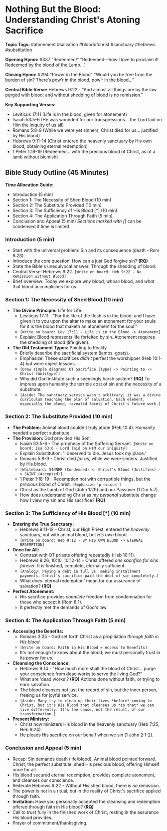 # Nothing But the Blood: Understanding Christ's Atoning Sacrifice

**Topic Tags:** #atonement #salvation #bloodofchrist #sanctuary #hebrews
#substitution

**Opening Hymn:** #337 "Redeemed!" "Redeemed—how I love to proclaim it! Redeemed
by the blood of the Lamb..."

**Closing Hymn:** #294 "Power in the Blood" "Would you be free from the burden
of sin? There’s pow’r in the blood, pow’r in the blood..."

**Central Bible Verse:** Hebrews 9:22 - "And almost all things are by the law
purged with blood; and without shedding of blood is no remission."

**Key Supporting Verses:**

- Leviticus 17:11 (Life is in the blood, given for atonement)
- Isaiah 53:5-6 (He was wounded for our transgressions... the Lord laid on Him
  the iniquity of us all)
- Romans 5:8-9 (While we were yet sinners, Christ died for us... justified by
  His blood)
- Hebrews 9:11-14 (Christ entered the heavenly sanctuary by His own blood,
  obtaining eternal redemption)
- 1 Peter 1:18-19 (Redeemed... with the precious blood of Christ, as of a lamb
  without blemish)

## Bible Study Outline (45 Minutes)

**Time Allocation Guide:**

- Introduction (5 min)
- Section 1: The Necessity of Shed Blood (10 min)
- Section 2: The Substitute Provided (10 min)
- Section 3: The Sufficiency of His Blood [*] (10 min)
- Section 4: The Application Through Faith (5 min)
- Conclusion and Appeal (5 min) _Sections marked with [_] can be condensed if
  time is limited

### Introduction (5 min)

- Start with the universal problem: Sin and its consequence (death - Rom 6:23).
- Introduce the core question: How can a just God forgive sin? **(RQ)**
- State the Bible's unequivocal answer: Through the shedding of blood.
- Central Verse: Hebrews 9:22.
  `[Write on board: Heb 9:22 - No Remission without Blood]`
- Brief overview: Today we explore _why_ blood, _whose_ blood, and _what_ that
  blood accomplishes for us.

### Section 1: The Necessity of Shed Blood (10 min)

- **The Divine Principle:** Life for Life.
  - Leviticus 17:11 - "For the life of the flesh is in the blood: and I have
    given it to you upon the altar to make an atonement for your souls: for it
    is the blood that maketh an atonement for the soul."
  - `[Write on board: Lev 17:11 - Life is in the Blood -> Atonement]`
  - Explain: Blood represents life forfeited by sin. Atonement requires the
    shedding of blood (life given).
- **The Old Testament Types:** Pointing to Reality.
  - Briefly describe the sacrificial system (lambs, goats).
  - Emphasize: These sacrifices _didn't_ perfect the worshipper (Heb 10:1-4) but
    were object lessons.
  - `[Draw simple diagram: OT Sacrifice (Type) -> Pointing to -> Christ (Antitype)]`
  - Why did God institute such a seemingly harsh system? **(RQ)** To impress
    upon humanity the terrible cost of sin and the necessity of a substitute.
  - `[Aside: The sanctuary service wasn't arbitrary; it was a divine curriculum teaching the plan of salvation. Each element, especially the blood, revealed facets of Christ's future work.]`

### Section 2: The Substitute Provided (10 min)

- **The Problem:** Animal blood couldn't truly atone (Heb 10:4). Humanity needed
  a perfect substitute.
- **The Provision:** God provided His Son.
  - Isaiah 53:5-6 - The prophecy of the Suffering Servant.
    `[Write on board: Isa 53:6 - Lord laid on HIM our iniquity]`
  - Explain Substitution: 'I deserved to die. Jesus took my place.'
  - Romans 5:8-9 - Christ died _for us_, while we were sinners. Justified by His
    blood.
  - `[Whiteboard: SINNER (Condemned) <- Christ's Blood (Justifies) -> SAINT (Accepted)]`
  - 1 Peter 1:18-19 - Redemption not with corruptible things, but the _precious_
    blood of Christ. `[Emphasize 'precious']`
  - Christ as the Lamb of God (John 1:29) and our Passover (1 Cor 5:7).
  - How does understanding Christ as _my personal_ substitute change how I view
    my sin and His sacrifice? **(RQ)**

### Section 3: The Sufficiency of His Blood [*] (10 min)

- **Entering the True Sanctuary:**
  - Hebrews 9:11-12 - Christ, our High Priest, entered the _heavenly_ sanctuary,
    not with animal blood, but _His own_ blood.
  - `[Write on board: Heb 9:12 - BY HIS OWN BLOOD -> ETERNAL REDEMPTION]`
- **Once for All:**
  - Contrast with OT priests offering repeatedly (Heb 10:11).
  - Hebrews 9:26, 10:10, 10:12-14 - Christ offered _one sacrifice for sins
    forever_. It is finished, complete, eternally sufficient.
  - `[Analogy: Paying a debt in full vs. making installment payments. Christ's sacrifice paid the debt of sin completely.]`
  - What does 'eternal redemption' mean for our assurance of salvation? **(RQ)**
- **Perfect Atonement:**
  - His sacrifice provides _complete_ freedom from condemnation for those who
    accept it (Rom 8:1).
  - It perfectly met the demands of God's law.

### Section 4: The Application Through Faith (5 min)

- **Accessing the Benefits:**
  - Romans 3:25 - God set forth Christ as a propitiation _through faith in His
    blood_.
  - `[Write on board: Faith in His Blood = Access to Benefits]`
  - It's not enough to know about the blood; we must personally trust in its
    power for _us_.
- **Cleansing the Conscience:**
  - Hebrews 9:14 - "How much more shall the blood of Christ... purge your
    conscience from dead works to serve the living God?"
  - What are 'dead works'? **(RQ)** Actions done without faith, or trying to
    earn salvation.
  - The blood cleanses not just the record of sin, but the inner person, freeing
    us for joyful service.
  - `[Aside: Many try to clean up their lives *before* coming to Christ, but it's His blood that cleanses us *so that* we can live differently. It's the cause, not the result, of our transformation.]`
- **Present Ministry:**
  - Christ now ministers His blood in the heavenly sanctuary (Heb 7:25; Heb
    9:24).
  - He pleads His sacrifice on our behalf when we sin (1 John 2:1-2).

### Conclusion and Appeal (5 min)

- Recap: Sin demands death (life/blood). Animal blood pointed forward. Christ,
  the perfect substitute, shed His precious blood, offering Himself once for
  all.
- His blood secured eternal redemption, provides complete atonement, and
  cleanses our conscience.
- Reiterate Hebrews 9:22 - Without _His_ shed blood, there is _no_ remission.
- The power is not in a ritual, but in the reality of Christ's sacrifice applied
  through faith.
- **Invitation:** Have you personally accepted the cleansing and redemption
  offered through faith in His blood? **(RQ)**
- Call to trust fully in the finished work of Christ, resting in the assurance
  His blood provides.
- Prayer of commitment/thanksgiving.
